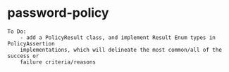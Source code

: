 # password-policy

	To Do:
		- add a PolicyResult class, and implement Result Enum types in PolicyAssertion
		implementations, which will delineate the most common/all of the success or 
		failure criteria/reasons